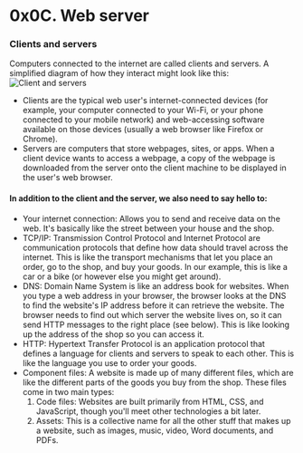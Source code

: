 <html>
<head>
<h1>0x0C. Web server</h1>
<h3>Clients and servers</h3>
<p>Computers connected to the internet are called clients and servers. A simplified diagram of how they interact might look like this:
<br>
<img src="https://developer.mozilla.org/en-US/docs/Learn/Getting_started_with_the_web/How_the_Web_works/simple-client-server.png" alt="Client and servers">
<br>
<ul>
<li>Clients are the typical web user's internet-connected devices (for example, your computer connected to your Wi-Fi, or your phone connected to your mobile network) and web-accessing software available on those devices (usually a web browser like Firefox or Chrome).</li>
<li>Servers are computers that store webpages, sites, or apps. When a client device wants to access a webpage, a copy of the webpage is downloaded from the server onto the client machine to be displayed in the user's web browser.</li>
</ul>
<h4>In addition to the client and the server, we also need to say hello to:</h4>
<ul>
<li>Your internet connection: Allows you to send and receive data on the web. It's basically like the street between your house and the shop.</li>
<li>TCP/IP: Transmission Control Protocol and Internet Protocol are communication protocols that define how data should travel across the internet. This is like the transport mechanisms that let you place an order, go to the shop, and buy your goods. In our example, this is like a car or a bike (or however else you might get around).</li>
<li>DNS: Domain Name System is like an address book for websites. When you type a web address in your browser, the browser looks at the DNS to find the website's IP address before it can retrieve the website. The browser needs to find out which server the website lives on, so it can send HTTP messages to the right place (see below). This is like looking up the address of the shop so you can access it.</li>
<li>HTTP: Hypertext Transfer Protocol is an application protocol that defines a language for clients and servers to speak to each other. This is like the language you use to order your goods.</li>
<li>Component files: A website is made up of many different files, which are like the different parts of the goods you buy from the shop. These files come in two main types:
<ol>
<li>Code files: Websites are built primarily from HTML, CSS, and JavaScript, though you'll meet other technologies a bit later.</li>
<li>Assets: This is a collective name for all the other stuff that makes up a website, such as images, music, video, Word documents, and PDFs.</li>
</ol></li>
</ul>
</head>
</html>